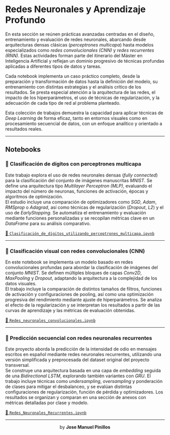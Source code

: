 # Redes Neuronales y Aprendizaje Profundo

En esta sección se reúnen prácticas avanzadas centradas en el diseño, entrenamiento y evaluación de redes neuronales, abarcando desde arquitecturas densas clásicas (*perceptrones multicapa*) hasta modelos especializados como *redes convolucionales (CNN)* y *redes recurrentes (RNN)*. Estas actividades forman parte del itinerario del Máster en Inteligencia Artificial y reflejan un dominio progresivo de técnicas profundas aplicadas a diferentes tipos de datos y tareas.

Cada notebook implementa un caso práctico completo, desde la preparación y transformación de datos hasta la definición del modelo, su entrenamiento con distintas estrategias y el análisis crítico de los resultados. Se presta especial atención a la arquitectura de las redes, el impacto de los hiperparámetros, el uso de técnicas de regularización, y la adecuación de cada tipo de red al problema planteado.

Esta colección de trabajos demuestra la capacidad para aplicar técnicas de *Deep Learning* de forma eficaz, tanto en entornos visuales como en procesamiento secuencial de datos, con un enfoque analítico y orientado a resultados reales.

---

## Notebooks

### 🔢 Clasificación de dígitos con perceptrones multicapa

Este trabajo explora el uso de redes neuronales densas (*fully connected*) para la clasificación del conjunto de imágenes manuscritas *MNIST*. Se define una arquitectura tipo *Multilayer Perceptron (MLP)*, evaluando el impacto del número de neuronas, funciones de activación, épocas y algoritmos de optimización.  
El estudio incluye una comparación de optimizadores como *SGD*, *Adam*, *RMSprop* o *Adagrad*, así como técnicas de regularización (*Dropout*, *L2*) y el uso de *EarlyStopping*. Se automatiza el entrenamiento y evaluación mediante funciones personalizadas y se recopilan métricas clave en un *DataFrame* para su análisis comparativo.

[🔗 `Clasificación_de_dígitos_utilizando_perceptrones_multicapa.ipynb`](1-Clasificación_de_dígitos_MLP/Clasificación_de_dígitos_utilizando_perceptrones_multicapa.ipynb)

---

### 🧠 Clasificación visual con redes convolucionales (CNN)

En este notebook se implementa un modelo basado en redes convolucionales profundas para abordar la clasificación de imágenes del conjunto *MNIST*. Se definen múltiples bloques de capas *Conv2D*, *MaxPooling* y *Dropout*, adaptando la arquitectura a la complejidad de los datos visuales.  
El trabajo incluye la comparación de distintos tamaños de filtros, funciones de activación y configuraciones de pooling, así como una optimización progresiva del rendimiento mediante ajuste de hiperparámetros. Se analiza el efecto de la regularización y se interpretan los resultados a partir de las curvas de aprendizaje y las métricas de evaluación obtenidas.

[🔗 `Redes_neuronales_convolucionales.ipynb`](2-CNN_MNIST/Redes_neuronales_convolucionales.ipynb)

---

### 🔁 Predicción secuencial con redes neuronales recurrentes

Este proyecto aborda la predicción de la intensidad de odio en mensajes escritos en español mediante redes neuronales recurrentes, utilizando una versión simplificada y preprocesada del dataset original del proyecto transversal.  
Se construye una arquitectura basada en una capa de *embedding* seguida de una *Bidirectional LSTM*, explorando también variantes con *GRU*. El trabajo incluye técnicas como *undersampling*, *oversampling* y ponderación de clases para mitigar el desbalanceo, y se evalúan distintas configuraciones de regularización, función de pérdida y optimizadores. Los resultados se organizan y comparan en una sección de anexos con métricas detalladas por clase y modelo.

[🔗 `Redes_Neuronales_Recurrentes.ipynb`](3-RNN_Predicción_odio/Redes_Neuronales_Recurrentes.ipynb)

---

<center>by <strong>Jose Manuel Pinillos</strong></center>